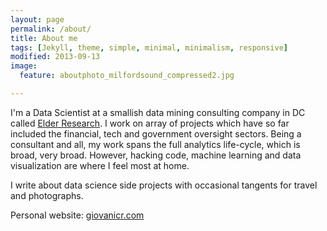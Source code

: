 ```yaml
---
layout: page
permalink: /about/
title: About me
tags: [Jekyll, theme, simple, minimal, minimalism, responsive]
modified: 2013-09-13
image:
  feature: aboutphoto_milfordsound_compressed2.jpg

---
```


I'm a Data Scientist at a smallish data mining consulting company in DC called [Elder Research].  I work on array of projects which have so far included the financial, tech and government oversight sectors.  Being a consultant and all, my work spans the full analytics life-cycle, which is broad, very broad. However, hacking code, machine learning and data visualization are where I feel most at home.

I write about data science side projects with occasional tangents for travel and photographs.


Personal website: [giovanicr.com]

[giovanicr.com]: http://giovanicr.com
[Elder Research]: http://datamininglab.com/
